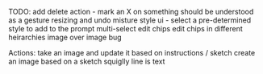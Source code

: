 TODO:
add delete action - mark an X on something should be understood as a gesture
resizing and undo misture
style ui  - select a pre-determined style to add to the prompt
multi-select edit chips
edit chips in different heirarchies
image over image bug 


Actions:
take an image and update it based on instructions / sketch
create an image based on a sketch
squiglly line is text
